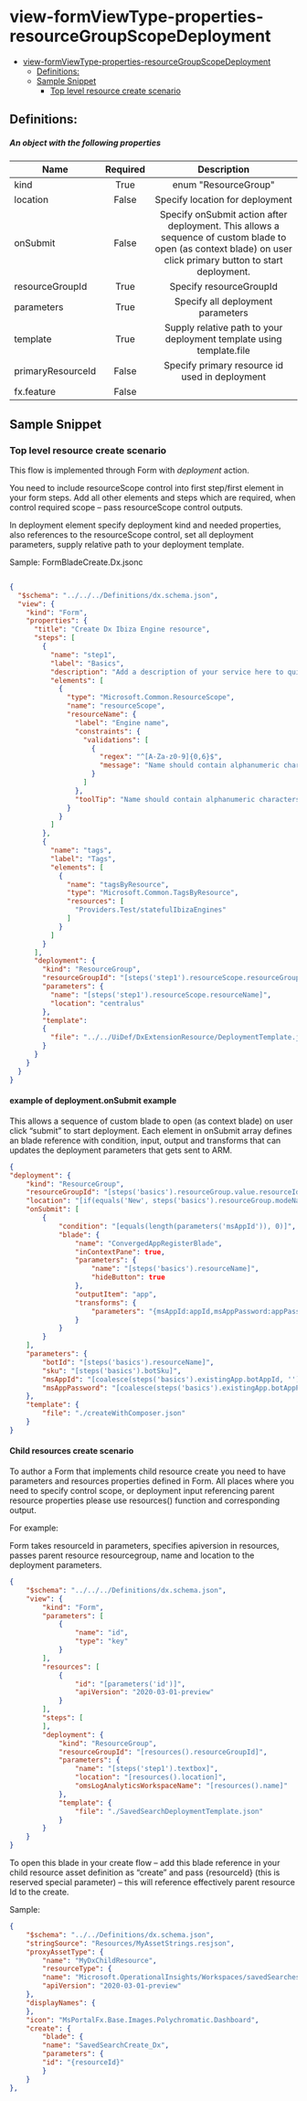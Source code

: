 <a name="view-formviewtype-properties-resourcegroupscopedeployment"></a>
# view-formViewType-properties-resourceGroupScopeDeployment
* [view-formViewType-properties-resourceGroupScopeDeployment](#view-formviewtype-properties-resourcegroupscopedeployment)
    * [Definitions:](#view-formviewtype-properties-resourcegroupscopedeployment-definitions)
    * [Sample Snippet](#view-formviewtype-properties-resourcegroupscopedeployment-sample-snippet)
        * [Top level resource create scenario](#view-formviewtype-properties-resourcegroupscopedeployment-sample-snippet-top-level-resource-create-scenario)

<a name="view-formviewtype-properties-resourcegroupscopedeployment-definitions"></a>
## Definitions:
<a name="view-formviewtype-properties-resourcegroupscopedeployment-definitions-an-object-with-the-following-properties"></a>
##### An object with the following properties
| Name | Required | Description
| ---|:--:|:--:|
|kind|True|enum "ResourceGroup"
|location|False|Specify location for deployment
|onSubmit|False|Specify onSubmit action after deployment. This allows a sequence of custom blade to open (as context blade) on user click primary button to start deployment. 
|resourceGroupId|True|Specify resourceGroupId
|parameters|True|Specify all deployment parameters
|template|True|Supply relative path to your deployment template using template.file
|primaryResourceId|False|Specify primary resource id used in deployment
|fx.feature|False|
<a name="view-formviewtype-properties-resourcegroupscopedeployment-sample-snippet"></a>
## Sample Snippet
  
<a name="view-formviewtype-properties-resourcegroupscopedeployment-sample-snippet-top-level-resource-create-scenario"></a>
### Top level resource create scenario

This flow is implemented through Form with *deployment* action.

You need to include resourceScope control into first step/first element in your form steps. Add all other elements and steps which are required, when control required scope – pass resourceScope control outputs.

In deployment element specify deployment kind and needed properties, also references to the resourceScope control, set all deployment parameters, supply relative path to your deployment template.

Sample: FormBladeCreate.Dx.jsonc

```json

{
  "$schema": "../../../Definitions/dx.schema.json",
  "view": {
    "kind": "Form",
    "properties": {
      "title": "Create Dx Ibiza Engine resource",
      "steps": [
        {
          "name": "step1",
          "label": "Basics",
          "description": "Add a description of your service here to quickly introduce your service to customers. Also add a Learn More link that links to documentation or Azure's marketing site for your resource type. [Learn more](https://azure.microsoft.com/)",
          "elements": [
            {
              "type": "Microsoft.Common.ResourceScope",
              "name": "resourceScope",
              "resourceName": {
                "label": "Engine name",
                "constraints": {
                  "validations": [
                    {
                      "regex": "^[A-Za-z0-9]{0,6}$",
                      "message": "Name should contain alphanumeric characters only, up to 6 symbols"
                    }
                  ]
                },
                "toolTip": "Name should contain alphanumeric characters only, up to 6 symbols"
              }
            }
          ]
        },
        {
          "name": "tags",
          "label": "Tags",
          "elements": [
            {
              "name": "tagsByResource",
              "type": "Microsoft.Common.TagsByResource",
              "resources": [
                "Providers.Test/statefulIbizaEngines"
              ]
            }
          ]
        }
      ],
      "deployment": {
        "kind": "ResourceGroup",
        "resourceGroupId": "[steps('step1').resourceScope.resourceGroup.id]",
        "parameters": {
          "name": "[steps('step1').resourceScope.resourceName]",
          "location": "centralus"
        },
        "template":
        {
          "file": "../../UiDef/DxExtensionResource/DeploymentTemplate.json"
        }
      }
    }
  }
}
```

<a name="view-formviewtype-properties-resourcegroupscopedeployment-sample-snippet-top-level-resource-create-scenario-example-of-deployment-onsubmit-example"></a>
#### example of deployment.onSubmit example

This allows a sequence of custom blade to open (as context blade) on user click “submit” to start deployment. Each element in onSubmit array defines an blade reference with condition, input, output and transforms that can updates the deployment parameters that gets sent to ARM.

```json
{
"deployment": {
    "kind": "ResourceGroup",
    "resourceGroupId": "[steps('basics').resourceGroup.value.resourceId]",
    "location": "[if(equals('New', steps('basics').resourceGroup.modeName), steps('basics').location.name, steps('basics').resourceGroup.value.location)]",
    "onSubmit": [
        {
            "condition": "[equals(length(parameters('msAppId')), 0)]",
            "blade": {
                "name": "ConvergedAppRegisterBlade",
                "inContextPane": true,
                "parameters": {
                    "name": "[steps('basics').resourceName]",
                    "hideButton": true
                },
                "outputItem": "app",
                "transforms": {
                    "parameters": "{msAppId:appId,msAppPassword:appPassword}"
                }
            }
        }
    ],
    "parameters": {
        "botId": "[steps('basics').resourceName]",
        "sku": "[steps('basics').botSku]",
        "msAppId": "[coalesce(steps('basics').existingApp.botAppId, '')]",
        "msAppPassword": "[coalesce(steps('basics').existingApp.botAppPassword, '')]"
    },
    "template": {
        "file": "./createWithComposer.json"
    }
}
```
<a name="view-formviewtype-properties-resourcegroupscopedeployment-sample-snippet-top-level-resource-create-scenario-child-resources-create-scenario"></a>
#### Child resources create scenario

To author a Form that implements child resource create you need to have parameters and resources properties defined in Form. All places where you need to specify control scope, or deployment input referencing parent resource properties please use resources() function and corresponding output.

For example:

Form takes resourceId in parameters, specifies apiversion in resources, passes parent resource resourcegroup, name and location to the deployment parameters.

```json
{
    "$schema": "../../../Definitions/dx.schema.json",
    "view": {
        "kind": "Form",
        "parameters": [
            {
                "name": "id",
                "type": "key"
            }
        ],
        "resources": [
            {
                "id": "[parameters('id')]",
                "apiVersion": "2020-03-01-preview"
            }
        ],
        "steps": [
        ],
        "deployment": {
            "kind": "ResourceGroup",
            "resourceGroupId": "[resources().resourceGroupId]",        
            "parameters": {
                "name": "[steps('step1').textbox]",
                "location": "[resources().location]",
                "omsLogAnalyticsWorkspaceName": "[resources().name]"
            },
            "template": {
                "file": "./SavedSearchDeploymentTemplate.json"
            }
        }
    }
}
```

To open this blade in your create flow – add this blade reference in your child resource asset definition as “create” and pass {resourceId} (this is reserved special parameter) – this will reference effectively parent resource Id to the create.

Sample:

```json
{
    "$schema": "../../Definitions/dx.schema.json",
    "stringSource": "Resources/MyAssetStrings.resjson",
    "proxyAssetType": {
        "name": "MyDxChildResource",
        "resourceType": {
        "name": "Microsoft.OperationalInsights/Workspaces/savedSearches",
        "apiVersion": "2020-03-01-preview"
    },
    "displayNames": {
    },
    "icon": "MsPortalFx.Base.Images.Polychromatic.Dashboard", 
    "create": {
        "blade": {
        "name": "SavedSearchCreate_Dx",
        "parameters": {
        "id": "{resourceId}"
        }
    }
},
```

